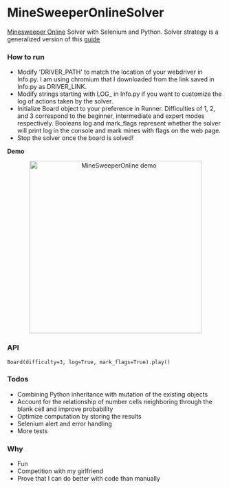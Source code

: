 
# MineSweeperOnlineSolver
[Minesweeper Online](http://minesweeperonline.com/) Solver with Selenium and Python. Solver strategy is a generalized version of this [guide](http://www.minesweeper.info/wiki/Strategy)

### How to run
- Modify 'DRIVER_PATH' to match the location of your webdriver in Info.py. I am using chromium that I downloaded from the link saved in Info.py as DRIVER_LINK.
- Modify strings starting with LOG_ in Info.py if you want to customize the log of actions taken by the solver.
- Initialize Board object to your preference in Runner. Difficulties of 1, 2, and 3 correspond to the beginner, intermediate and expert modes respectively. Booleans log and mark_flags represent whether the solver will print log in the console and mark mines with flags on the web page.
- Stop the solver once the board is solved!

**Demo**

<p align="center">
  <img src="https://raw.githubusercontent.com/h0rban/minesweeper-online-solver/master/solver_example.gif" alt="MineSweeperOnline demo" height="400"/>
</p>


### API
```pyhton
Board(difficulty=3, log=True, mark_flags=True).play()
```

### Todos
- Combining Python inheritance with mutation of the existing objects
- Account for the relationship of number cells neighboring through the blank cell and improve probability
- Optimize computation by storing the results
- Selenium alert and error handling
- More tests

### Why
- Fun
- Competition with my girlfriend
- Prove that I can do better with code than manually
